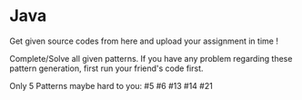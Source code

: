 # Java
Get given source codes from here and upload your assignment in time !

Complete/Solve all given patterns. If you have any problem regarding these pattern generation, first run your friend's code first.

Only 5 Patterns maybe hard to you:
#5 #6 #13 #14 #21
